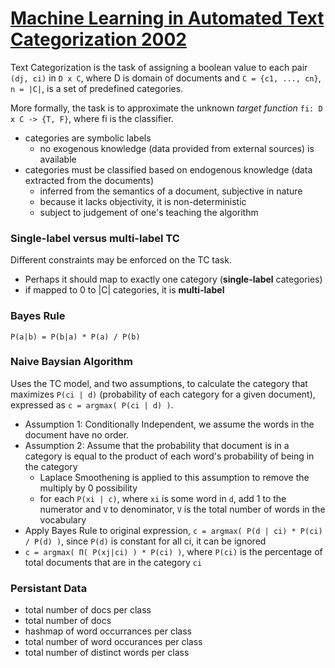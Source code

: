 # [Machine Learning in Automated Text Categorization 2002](http://nmis.isti.cnr.it/sebastiani/Publications/ACMCS02.pdf)
Text Categorization is the task of assigning a boolean value to each pair `(dj, ci)` in `D x C`, where D is domain of documents and `C = {c1, ..., cn}`, `n = |C|`, is a set of predefined categories.

More formally, the task is to approximate the unknown *target function* `fi: D x C -> {T, F}`, where fi is the classifier.
- categories are symbolic labels
  - no exogenous knowledge (data provided from external sources) is available 
- categories must be classified based on endogenous knowledge (data extracted from the documents)  
  - inferred from the semantics of a document, subjective in nature
  - because it lacks objectivity, it is non-deterministic
  - subject to judgement of one's teaching the algorithm

### Single-label versus multi-label TC
Different constraints may be enforced on the TC task. 
- Perhaps it should map to exactly one category (**single-label** categories)
- if mapped to 0 to |C| categories, it is **multi-label**

### Bayes Rule
`P(a|b) = P(b|a) * P(a) / P(b)`

### Naive Baysian Algorithm
Uses the TC model, and two assumptions, to calculate the category that maximizes `P(ci | d)` (probability of each category for a given document), expressed as `c = argmax( P(ci | d) )`. 
- Assumption 1: Conditionally Independent, we assume the words in the document have no order.
- Assumption 2: Assume that the probability that document is in a category is equal to the product of each word's probability of being in the category
  - Laplace Smoothening is applied to this assumption to remove the multiply by 0 possibility 
  - for each `P(xi | c)`, where `xi` is some word in `d`, add 1 to the numerator and `V` to denominator, `V` is the total number of words in the vocabulary
- Apply Bayes Rule to original expression, `c = argmax( P(d | ci) * P(ci) / P(d) )`, since `P(d)` is constant for all ci, it can be ignored
- `c = argmax( Π( P(xj|ci) ) * P(ci) )`, where `P(ci)` is the percentage of total documents that are in the category `ci`

### Persistant Data
- total number of docs per class
- total number of docs
- hashmap of word occurrances per class
- total number of word occurances per class
- total number of distinct words per class
